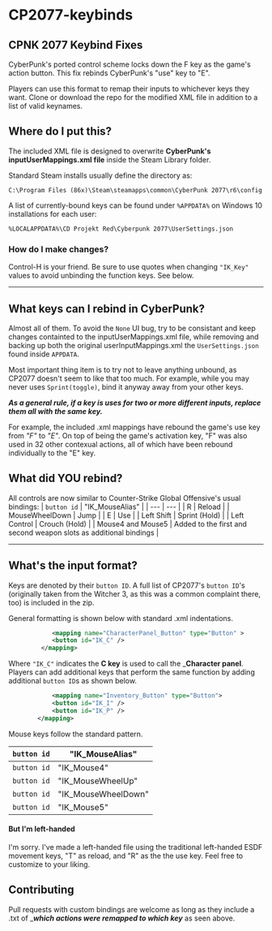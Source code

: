 # CP2077-keybinds

## CPNK 2077 Keybind Fixes

CyberPunk's ported control scheme locks down the F key as the game's action button. This fix rebinds CyberPunk's "use" key to "E".

Players can use this format to remap their inputs to whichever keys they want.  Clone or download the repo for the modified XML file in addition to a list of valid keynames.

## Where do I put this?

The included XML file is designed to overwrite __CyberPunk's inputUserMappings.xml file__ inside the Steam Library folder.

Standard Steam installs usually define the directory as:

```C:\Program Files (86x)\Steam\steamapps\common\CyberPunk 2077\r6\config```

A list of currently-bound keys can be found under ```%APPDATA%``` on Windows 10 installations for each user:

```%LOCALAPPDATA%\CD Projekt Red\Cyberpunk 2077\UserSettings.json```

### How do I make changes?

Control-H is your friend. Be sure to use quotes when changing ```"IK_Key"``` values to avoid unbinding  the function keys. See below.

******

## What keys can I rebind in CyberPunk?

Almost all of them. To avoid the ```None``` UI bug, try to be consistant and keep changes containted to the inputUserMappings.xml file, while removing and backing up both the original userInputMappings.xml the ```UserSettings.json``` found inside ```APPDATA```.

Most important thing item is to try not to leave anything unbound, as CP2077 doesn't seem to like that too much. For example, while you may never uses ```Sprint(toggle)```, bind it anyway away from your other keys.

 ___As a general rule, if a key is uses for two or more different inputs, replace them all with the same key.___

For example, the included .xml mappings have rebound the game's use key from *"F"* to *"E"*. On top of being the game's activation key, "F" was also used in 32 other contexual actions, all of which have been rebound individually to the "E" key.

## What did __YOU__ rebind?

All controls are now similar to Counter-Strike Global Offensive's usual bindings:
| `button id` | "IK_MouseAlias" |
| --- | --- |
| R | Reload |
| MouseWheelDown | Jump |
| E | Use |
| Left Shift | Sprint (Hold) |
| Left Control | Crouch (Hold) |
| Mouse4 and Mouse5 | Added to the first and second weapon slots as additional bindings |

******

## What's the input format?

Keys are denoted by their ```button ID```. A full list of CP2077's ```button ID```'s (originally taken from the Witcher 3, as this was a common complaint there, too) is included in the zip.

General formatting is shown below with standard .xml indentations.

```xml
            <mapping name="CharacterPanel_Button" type="Button" >
            <button id="IK_C" />
         </mapping>
```

Where ```"IK_C"``` indicates the __C key__ is used to call the ___Character panel__. Players can add additional keys that perform the same function by adding additional ```button ID```s as shown below.

```xml
            <mapping name="Inventory_Button" type="Button">
            <button id="IK_I" />
            <button id="IK_P" />
        </mapping>
```

Mouse keys follow the standard pattern.

|`button id`|"IK_MouseAlias"|
| --- | --- |
|`button id`|"IK_Mouse4"|
|`button id`|"IK_MouseWheelUp"|
|`button id`|"IK_MouseWheelDown"|
|`button id`|"IK_Mouse5"|

#### But I'm left-handed

I'm sorry. I've made a left-handed file using the traditional left-handed ESDF movement keys, "T" as reload, and "R" as the the use key. Feel free to customize to your liking.

## Contributing

Pull requests with custom bindings are welcome as long as they include a .txt of ____which actions were remapped to which key___ as seen above.
